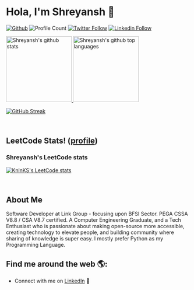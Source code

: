 # Hola, I'm Shreyansh 👋

[![Github](https://img.shields.io/github/followers/shreyanshshukla1102?label=Follow&style=social)](https://github.com/shreyanshshukla1102)
![Profile Count](https://komarev.com/ghpvc/?username=shreyanshshukla1102) 
[![Twitter Follow](https://img.shields.io/twitter/follow/shreyansh1102?style=social)](https://twitter.com/shreyansh1102) 
[![Linkedin Follow](https://img.shields.io/badge/LinkedIn-blue?style=social&logo=linkedin)](https://www.linkedin.com/in/shreyanshshukla1102/)

<a href="https://github.com/shreyanshshukla1102">
  <img height="180em" src="https://github-readme-stats.vercel.app/api?username=shreyanshshukla1102&show_icons=true&theme=merko&count_private=true" alt="Shreyansh's github stats" />
  <img height="180em" src="https://github-readme-stats.vercel.app/api/top-langs/?username=shreyanshshukla1102&theme=merko&layout=compact" alt="Shreyansh's github top languages" />
  
  <div align="left">

 [![GitHub Streak](https://github-readme-streak-stats.herokuapp.com?user=shreyanshshukla1102&theme=holi-theme&date_format=M%20j%5B%2C%20Y%5D&currStreakNum=DD2727&border=39DD3B&sideNums=DDD43B&dates=D8EBE7)](https://git.io/streak-stats)
</div>
</a>


<br/>

## LeetCode Stats! ([profile](https://leetcode.com/shreyanshshukla1102))
### Shreyansh's LeetCode stats

[![KnlnKS's LeetCode stats](https://leetcode-stats-six.vercel.app/?username=shreyanshshukla1102&theme=dark)](https://leetcode.com/shreyanshshukla1102)

<br/>


## About Me
Software Developer at Link Group - focusing upon BFSI Sector. PEGA CSSA V8.8 / CSA V8.7 certified. A Computer Engineering Graduate, and a Tech Enthusiast who is passionate about making open-source more accessible, creating technology to elevate people, and building community where sharing of knowledge is super easy. I mostly prefer Python as my Programming Language. 

## Find me around the web 🌎:
- Connect with me on <a href="https://www.linkedin.com/in/shreyanshshukla1102/">LinkedIn</a> 💼
